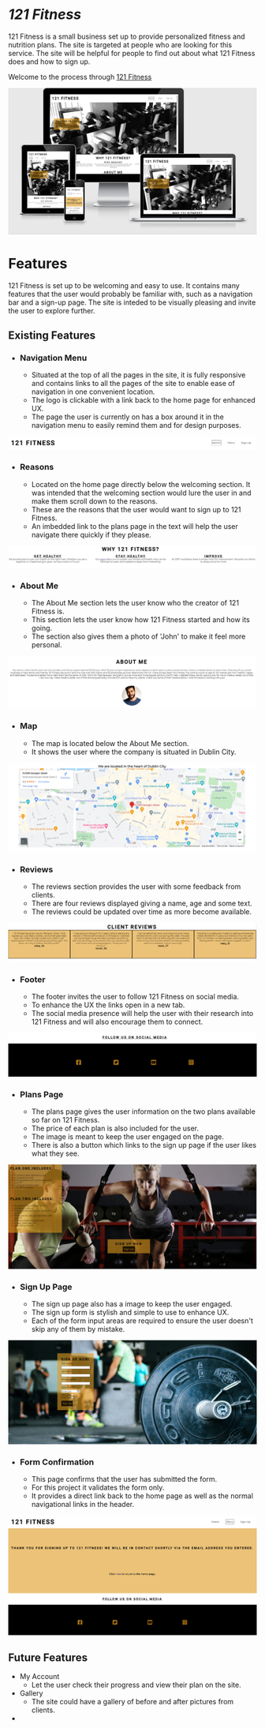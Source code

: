 # **_121 Fitness_**

121 Fitness is a small business set up to provide personalized fitness and nutrition plans. The site is targeted at people who are looking for this service. The site will be helpful for people to find out about what 121 Fitness does and how to sign up.

Welcome to the process through <a href="https://joeyo991.github.io/" target="_blank" rel="noopener">121 Fitness</a>

![121 Fitness responsive design](readme-images/responsive.png)

# Features

121 Fitness is set up to be welcoming and easy to use. It contains many features that the user would probably be familiar with, such as a navigation bar and a sign-up page. The site is inteded to be visually pleasing and invite the user to explore further.

## Existing Features  
  * ### Navigation Menu

    * Situated at the top of all the pages in the site, it is fully responsive and contains links to all the pages of the site to enable ease of navigation in one convenient location.
    * The logo is clickable with a link back to the home page for enhanced UX.
    * The page the user is currently on has a box around it in the navigation menu to easily remind them and for design purposes.

![Navigation bar image](readme-images/navbar.png)

  * ### Reasons

    * Located on the home page directly below the welcoming section. It was intended that the welcoming section would lure the user in and make them scroll down to the reasons.
    * These are the reasons that the user would want to sign up to 121 Fitness.
    * An imbedded link to the plans page in the text will help the user navigate there quickly if they please.

![Reasons image](readme-images/reasons.png)

  * ### About Me
    
    * The About Me section lets the user know who the creator of 121 Fitness is.
    * This section lets the user know how 121 Fitness started and how its going.
    * The section also gives them a photo of 'John' to make it feel more personal.

![About Me image](readme-images/aboutme.png)

  * ### Map

    * The map is located below the About Me section.
    * It shows the user where the company is situated in Dublin City.

![Map image](readme-images/map.png)

  * ### Reviews

    * The reviews section provides the user with some feedback from clients.
    * There are four reviews displayed giving a name, age and some text.
    * The reviews could be updated over time as more become available.

![Reviews image](readme-images/reviews.png)

  * ### Footer

    * The footer invites the user to follow 121 Fitness on social media.
    * To enhance the UX the links open in a new tab.
    * The social media presence will help the user with their research into 121 Fitness and will also encourage them to connect.

![Footer image](readme-images/footer.png)

  * ### Plans Page

    * The plans page gives the user information on the two plans available so far on 121 Fitness.
    * The price of each plan is also included for the user.
    * The image is meant to keep the user engaged on the page.
    * There is also a button which links to the sign up page if the user likes what they see.

![Plans Page image](readme-images/plans-page.png)

  * ### Sign Up Page

    * The sign up page also has a image to keep the user engaged.
    * The sign up form is stylish and simple to use to enhance UX.
    * Each of the form input areas are required to ensure the user doesn't skip any of them by mistake.

![Sign Up Page image](readme-images/signup-page.png) 

  * ### Form Confirmation
    * This page confirms that the user has submitted the form.
    * For this project it validates the form only.
    * It provides a direct link back to the home page as well as the normal navigational links in the header.

![Form Confirmation image](readme-images/form-confirmation.png)

## Future Features

* My Account
  * Let the user check their progress and view their plan on the site.
* Gallery
  * The site could have a gallery of before and after pictures from clients.
* 

   






